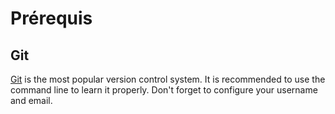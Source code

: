 # Prérequis

## Git

[Git](https://git-scm.com) is the most popular version control system. It is recommended to use the command line to learn it properly. Don't forget to configure your username and email.
